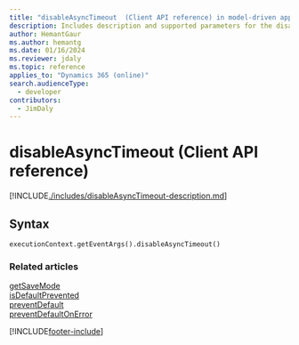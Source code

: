 ```yaml
---
title: "disableAsyncTimeout  (Client API reference) in model-driven apps| MicrosoftDocs"
description: Includes description and supported parameters for the disableAsyncTimeout method.
author: HemantGaur
ms.author: hemantg
ms.date: 01/16/2024
ms.reviewer: jdaly
ms.topic: reference
applies_to: "Dynamics 365 (online)"
search.audienceType: 
  - developer
contributors:
  - JimDaly
---
```

# disableAsyncTimeout (Client API reference)

[!INCLUDE[./includes/disableAsyncTimeout-description.md](./includes/disableAsyncTimeout-description.md)]

## Syntax

`executionContext.getEventArgs().disableAsyncTimeout()`


### Related articles

[getSaveMode](getSaveMode.md)  
[isDefaultPrevented](isDefaultPrevented.md)   
[preventDefault](preventDefault.md)   
[preventDefaultOnError](preventDefaultOnError.md)

[!INCLUDE[footer-include](../../../../../includes/footer-banner.md)]
